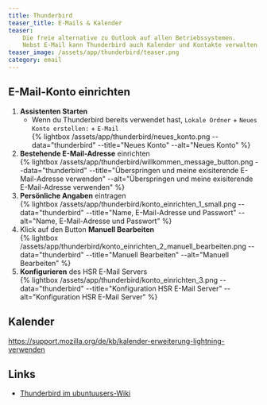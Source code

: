 ```yaml
---
title: Thunderbird
teaser_title: E-Mails & Kalender
teaser:
    Die freie alternative zu Outlook auf allen Betriebssystemen.
    Nebst E-Mail kann Thunderbird auch Kalender und Kontakte verwalten.
teaser_image: /assets/app/thunderbird/teaser.png
category: email
---
```

## E-Mail-Konto einrichten

1. **Assistenten Starten**
    * Wenn du Thunderbird bereits verwendet hast, ```Lokale Ordner``` + ```Neues Konto erstellen:``` + ```E-Mail```<br>
    {% lightbox /assets/app/thunderbird/neues_konto.png --data="thunderbird" --title="Neues Konto" --alt="Neues Konto" %}
2. **Bestehende E-Mail-Adresse** einrichten<br>
    {% lightbox /assets/app/thunderbird/willkommen_message_button.png --data="thunderbird" --title="Überspringen und meine exisiterende E-Mail-Adresse verwenden" --alt="Überspringen und meine exisiterende E-Mail-Adresse verwenden" %}
3. **Persönliche Angaben** eintragen<br>
    {% lightbox /assets/app/thunderbird/konto_einrichten_1_small.png --data="thunderbird" --title="Name, E-Mail-Adresse und Passwort" --alt="Name, E-Mail-Adresse und Passwort" %}
4. Klick auf den Button **Manuell Bearbeiten** <br>
    {% lightbox /assets/app/thunderbird/konto_einrichten_2_manuell_bearbeiten.png --data="thunderbird" --title="Manuell Bearbeiten" --alt="Manuell Bearbeiten" %}
5. **Konfigurieren** des HSR E-Mail Servers<br>
    {% lightbox /assets/app/thunderbird/konto_einrichten_3.png --data="thunderbird" --title="Konfiguration HSR E-Mail Server" --alt="Konfiguration HSR E-Mail Server" %}

## Kalender
https://support.mozilla.org/de/kb/kalender-erweiterung-lightning-verwenden

## Links

- [Thunderbird im ubuntuusers-Wiki](https://wiki.ubuntuusers.de/Thunderbird/)
